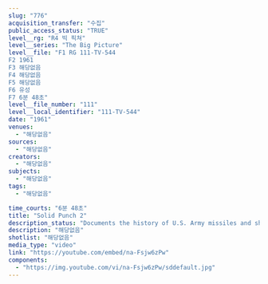 ```yaml
---
slug: "776"
acquisition_transfer: "수집"
public_access_status: "TRUE"
level__rg: "R4 빅 픽쳐"
level__series: "The Big Picture"
level__file: "F1 RG 111-TV-544
F2 1961
F3 해당없음
F4 해당없음
F5 해당없음
F6 유성
F7 6분 48초"
level__file_number: "111"
level__local_identifier: "111-TV-544"
date: "1961"
venues: 
  - "해당없음"
sources: 
  - "해당없음"
creators: 
  - "해당없음"
subjects: 
  - "해당없음"
tags: 
  - "해당없음"

time_courts: "6분 48초"
title: "Solid Punch 2"
description_status: "Documents the history of U.S. Army missiles and shows examples of types, uses and versatility of Army missile power."
description: "해당없음"
shotlist: "해당없음"
media_type: "video"
link: "https://youtube.com/embed/na-Fsjw6zPw"
components: 
  - "https://img.youtube.com/vi/na-Fsjw6zPw/sddefault.jpg"
---
```

